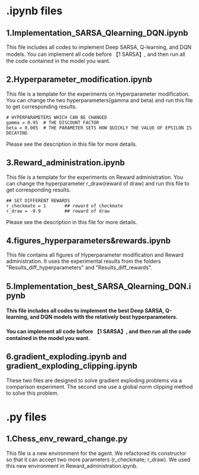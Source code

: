 # .ipynb files

## 1.Implementation_SARSA_Qlearning_DQN.ipynb
This file includes all codes to implement Deep SARSA, Q-learning, and DQN models. You can implement all code before 【1 SARSA】, and then run all the code contained in the model you want.

## 2.Hyperparameter_modification.ipynb
This file is a template for the experiments on Hyperparameter modification. You can change the two hyperparameters(gamma and beta) and run this file to get corresponding results.
```
# HYPERPARAMETERS WHICH CAN BE CHANGED 
gamma = 0.95  # THE DISCOUNT FACTOR
beta = 0.005  # THE PARAMETER SETS HOW QUICKLY THE VALUE OF EPSILON IS DECAYING
```
Please see the description in this file for more details.

## 3.Reward_administration.ipynb
This file is a template for the experiments on Reward administration. You can change the hyperparameter r_draw(reward of draw) and run this file to get corresponding results.
```
## SET DIFFERENT REWARDS
r_checkmate = 1       ## reward of checkmate
r_draw = -0.9         ## reward of draw
```
Please see the description in this file for more details.

## 4.figures_hyperparameters&rewards.ipynb
This file contains all figures of Hyperparameter modification and Reward administration. It uses the experimental results from the folders "Results_diff_hyperparameters" and "Results_diff_rewards".

## 5.Implementation_best_SARSA_Qlearning_DQN.ipynb
#### This file includes all codes to implement the best Deep SARSA, Q-learning, and DQN models with the relatively best hyperparameters.
#### You can implement all code before 【1 SARSA】, and then run all the code contained in the model you want.

## 6.gradient_exploding.ipynb and gradient_exploding_clipping.ipynb
These two files are designed to solve gradient exploding problems via a comparison experiment. The second one use a global norm clipping method to solve this problem.

# .py files

## 1.Chess_env_reward_change.py
This file is a new environment for the agent. We refactored its constructor so that it can accept two more parameters (r_checkmate; r_draw). We used this new environment in Reward_administration.ipynb.
